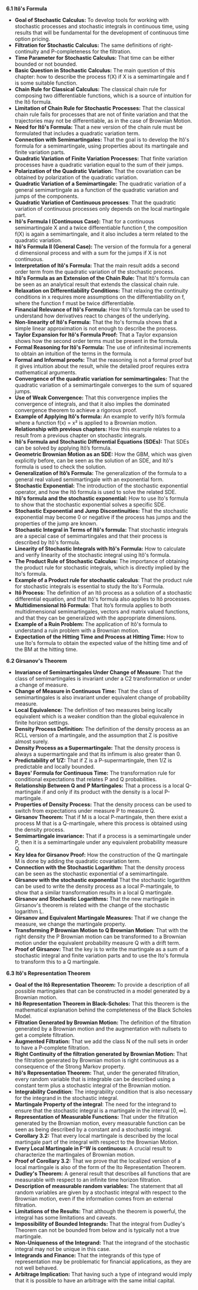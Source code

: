    **6.1 Itô's Formula**
*   **Goal of Stochastic Calculus:**  To develop tools for working with stochastic processes and stochastic integrals in continuous time, using results that will be fundamental for the development of continuous time option pricing.
*   **Filtration for Stochastic Calculus:** The same definitions of right-continuity and P-completeness for the filtration.
*  **Time Parameter for Stochastic Calculus:** That time can be either bounded or not bounded.
*  **Basic Question in Stochastic Calculus:** The main question of this chapter: how to describe the process f(X) if X is a semimartingale and f is some suitable function.
*   **Chain Rule for Classical Calculus:** The classical chain rule for composing two differentiable functions, which is a source of intuition for the Itô formula.
*   **Limitation of Chain Rule for Stochastic Processes:** That the classical chain rule fails for processes that are not of finite variation and that the trajectories may not be differentiable, as in the case of Brownian Motion.
*   **Need for Itô's Formula:** That a new version of the chain rule must be formulated that includes a quadratic variation term.
*   **Connection with Semimartingales:** That the goal is to develop the Itô's formula for a semimartingale, using properties about its martingale and finite variation parts.
*   **Quadratic Variation of Finite Variation Processes:**  That finite variation processes have a quadratic variation equal to the sum of their jumps.
*   **Polarization of the Quadratic Variation:** That the covariation can be obtained by polarization of the quadratic variation.
*   **Quadratic Variation of a Semimartingale:** The quadratic variation of a general semimartingale as a function of the quadratic variation and jumps of the components.
* **Quadratic Variation of Continuous processes**: That the quadratic variation of continuous processes only depends on the local martingale part.
*   **Itô's Formula I (Continuous Case):** That for a continuous semimartingale X and a twice differentiable function f, the composition f(X) is again a semimartingale, and it also includes a term related to the quadratic variation.
*   **Itô's Formula II (General Case):**  The version of the formula for a general d dimensional process and with a sum for the jumps if X is not continuous.
*   **Interpretation of Itô's Formula:** That the main result adds a second order term from the quadratic variation of the stochastic process.
*   **Itô's Formula as an Extension of the Chain Rule:** That Itô's formula can be seen as an analytical result that extends the classical chain rule.
*  **Relaxation on Differentiability Conditions:** That relaxing the continuity conditions in x requires more assumptions on the differentiability on f, where the function f must be twice differentiable.
*   **Financial Relevance of Itô's Formula:**  How Itô's formula can be used to understand how derivatives react to changes of the underlying.
*  **Non-linearity of Itô's Formula:** That the Ito's formula shows that a simple linear approximation is not enough to describe the process.
*   **Taylor Expansion for Itô's Formula Proof:** That a Taylor expansion shows how the second order terms must be present in the formula.
*   **Formal Reasoning for Itô's Formula:**  The use of infinitesimal increments to obtain an intuition of the terms in the formula.
* **Formal and Informal proofs:** That the reasoning is not a formal proof but it gives intuition about the result, while the detailed proof requires extra mathematical arguments.
*  **Convergence of the quadratic variation for semimartingales:** That the quadratic variation of a semimartingale converges to the sum of squared jumps.
*   **Use of Weak Convergence:**  That this convergence implies the convergence of integrals, and that it also implies the dominated convergence theorem to achieve a rigorous proof.
*   **Example of Applying Itô's formula:** An example to verify Itô’s formula where a function f(x) = x² is applied to a Brownian motion.
*   **Relationship with previous chapters:** How this example relates to a result from a previous chapter on stochastic integrals.
*   **Itô's Formula and Stochastic Differential Equations (SDEs):**  That SDEs can be solved by applying Itô’s formula.
*   **Geometric Brownian Motion as an SDE:** How the GBM, which was given explicitly before, can be seen as the solution of an SDE, and Itô's formula is used to check the solution.
*   **Generalization of Itô’s Formula:** The generalization of the formula to a general real valued semimartingale with an exponential form.
*   **Stochastic Exponential:** The introduction of the stochastic exponential operator, and how the Itô formula is used to solve the related SDE.
*   **Itô's formula and the stochastic exponential:** How to use Ito's formula to show that the stochastic exponential solves a specific SDE.
*   **Stochastic Exponential and Jump Discontinuities:** That the stochastic exponential may become 0 or negative if the process has jumps and the properties of the jump are known.
* **Stochastic Integral in Terms of Itô's formula:** That stochastic integrals are a special case of semimartingales and that their process is described by Itô's formula.
*   **Linearity of Stochastic Integrals with Itô's Formula:** How to calculate and verify linearity of the stochastic integral using Itô's formula.
* **The Product Rule of Stochastic Calculus:** The importance of obtaining the product rule for stochastic integrals, which is directly implied by the Ito's formula.
*  **Example of a Product rule for stochastic calculus**: That the product rule for stochastic integrals is essential to study the Ito's Formula.
*   **Itô Process:** The definition of an Itô process as a solution of a stochastic differential equation, and that Itô's formula also applies to Itô processes.
*  **Multidimensional Itô Formula:** That Ito’s formula applies to both multidimensional semimartingales, vectors and matrix valued functions, and that they can be generalized with the appropriate dimensions.
*  **Example of a Ruin Problem:**  The application of Itô's formula to understand a ruin problem with a Brownian motion.
*   **Expectation of the Hitting Time and Process at Hitting Time:** How to use Ito's formula to obtain the expected value of the hitting time and of the BM at the hitting time.

   **6.2 Girsanov's Theorem**

*   **Invariance of Semimartingales Under Change of Measure:**  That the class of semimartingales is invariant under a C2 transformation or under a change of measure.
*   **Change of Measure in Continuous Time:** That the class of semimartingales is also invariant under equivalent change of probability measure.
*   **Local Equivalence:** The definition of two measures being locally equivalent which is a weaker condition than the global equivalence in finite horizon settings.
*  **Density Process Definition:** The definition of the density process as an RCLL version of a martingale, and the assumption that Z is positive almost surely.
*   **Density Process as a Supermartingale:** That the density process is always a supermartingale and that its infimum is also greater than 0.
*  **Predictability of 1/Z:** That if Z is a P-supermartingale, then 1/Z is predictable and locally bounded.
*   **Bayes' Formula for Continuous Time:** The transformation rule for conditional expectations that relates P and Q probabilities.
*   **Relationship Between Q and P Martingales:** That a process is a local Q-martingale if and only if its product with the density is a local P-martingale.
*   **Properties of Density Process:** That the density process can be used to switch from expectations under measure P to measure Q.
*   **Girsanov Theorem:** That if M is a local P-martingale, then there exist a process M that is a Q-martingale, where this process is obtained using the density process.
*  **Semimartingale invariance:** That if a process is a semimartingale under P, then it is a semimartingale under any equivalent probability measure Q.
*   **Key Idea for Girsanov Proof:** How the construction of the Q martingale M is done by adding the quadratic covariation term.
*   **Connection with the Stochastic Logarithm:**  That the density process can be seen as the stochastic exponential of a semimartingale.
*   **Girsanov with the stochastic exponential** That the stochastic logarithm can be used to write the density process as a local P-martingale, to show that a similar transformation results in a local Q martingale.
*   **Girsanov and Stochastic Logarithms:** That the new martingale in Girsanov's theorem is related with the change of the stochastic logarithm L.
* **Girsanov and Equivalent Martingale Measures:** That if we change the measure, we change the martingale property.
*  **Transforming P Brownian Motion to Q Brownian Motion**: That with the right density the P Brownian motion can be transformed to a Brownian motion under the equivalent probability measure Q with a drift term.
*   **Proof of Girsanov:** That the key is to write the martingale as a sum of a stochastic integral and finite variation parts and to use the Ito's formula to transform this to a Q martingale.

   **6.3 Itô's Representation Theorem**
*   **Goal of the Itô Representation Theorem:**  To provide a description of all possible martingales that can be constructed in a model generated by a Brownian motion.
*   **Itô Representation Theorem in Black-Scholes:** That this theorem is the mathematical explanation behind the completeness of the Black Scholes Model.
*   **Filtration Generated by Brownian Motion:**  The definition of the filtration generated by a Brownian motion and the augmentation with nullsets to get a complete filtration.
*   **Augmented Filtration:** That we add the class N of the null sets in order to have a P-complete filtration.
*  **Right Continuity of the filtration generated by Brownian Motion:** That the filtration generated by Brownian motion is right continuous as a consequence of the Strong Markov property.
*   **Itô's Representation Theorem:** That, under the generated filtration, every random variable that is integrable can be described using a constant term plus a stochastic integral of the Brownian motion.
* **Integrability Condition**: The integrability condition that is also necessary for the integrand in the stochastic integral.
*  **Martingale Property of the integral**: The need for the integrand to ensure that the stochastic integral is a martingale in the interval [0, ∞].
*   **Representation of Measurable Functions:**  That under the filtration generated by the Brownian motion, every measurable function can be seen as being described by a constant and a stochastic integral.
*   **Corollary 3.2:**  That every local martingale is described by the local martingale part of the integral with respect to the Brownian Motion.
* **Every Local Martingale in F^W is continuous:** A crucial result to characterize the martingales of Brownian motion.
* **Proof of Corollary 3.2:** That we prove that the localized version of a local martingale is also of the form of the Ito Representation Theorem.
*   **Dudley's Theorem:** A general result that describes all functions that are measurable with respect to an infinite time horizon filtration.
*   **Description of measurable random variables:** The statement that all random variables are given by a stochastic integral with respect to the Brownian motion, even if the information comes from an external filtration.
*   **Limitations of the Results:** That although the theorem is powerful, the integral has some limitations and caveats.
*   **Impossibility of Bounded Integrands:** That the integral from Dudley's Theorem can not be bounded from below and is typically not a true martingale.
*   **Non-Uniqueness of the Integrand:** That the integrand of the stochastic integral may not be unique in this case.
*  **Integrands and Finance:** That the integrands of this type of representation may be problematic for financial applications, as they are not well behaved.
* **Arbitrage Implication:** That having such a type of integrand would imply that it is possible to have an arbitrage with the same initial capital.
